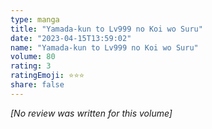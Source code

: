 ```yaml
---
type: manga
title: "Yamada-kun to Lv999 no Koi wo Suru"
date: "2023-04-15T13:59:02"
name: "Yamada-kun to Lv999 no Koi wo Suru"
volume: 80
rating: 3
ratingEmoji: ⭐️⭐️⭐️
share: false
---
```


*[No review was written for this volume]*

